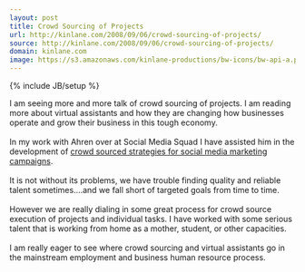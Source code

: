 ```yaml
---
layout: post
title: Crowd Sourcing of Projects
url: http://kinlane.com/2008/09/06/crowd-sourcing-of-projects/
source: http://kinlane.com/2008/09/06/crowd-sourcing-of-projects/
domain: kinlane.com
image: https://s3.amazonaws.com/kinlane-productions/bw-icons/bw-api-a.png
---
```

{% include JB/setup %}

<p>
     I am seeing more and more talk of crowd sourcing of projects. I am reading more about virtual assistants and how they are changing how businesses operate and grow their business in this tough economy.
     <br />
     <br />
     In my work with Ahren over at Social Media Squad I have assisted him in the development of <a href="http://www.socialmediasquad.com">crowd sourced strategies for social media marketing campaigns</a>.
     <br />
     <br />
     It is not without its problems, we have trouble finding quality and reliable talent sometimes....and we fall short of targeted goals from time to time.
     <br />
     <br />
     However we are really dialing in some great process for crowd source execution of projects and individual tasks. I have worked with some serious talent that is working from home as a mother, student, or other capacities.
     <br />
     <br />
     I am really eager to see where crowd sourcing and virtual assistants go in the mainstream employment and business human resource process.
</p>